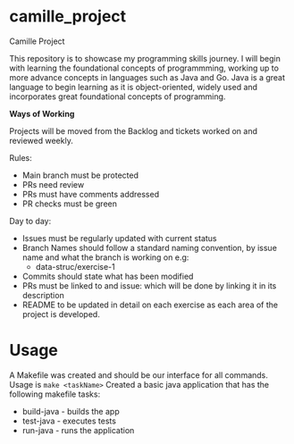 # camille_project
Camille Project

This repository is to showcase my programming skills journey.  I will begin with learning the foundational concepts of programmming, working up to more advance concepts in languages such as Java and Go.
Java is a great language to begin learning as it is object-oriented, widely used and incorporates great foundational concepts of programming.

**Ways of Working**

Projects will be moved from the Backlog and tickets worked on and reviewed weekly.

Rules:

* Main branch must be protected
* PRs need review
* PRs must have comments addressed
* PR checks must be green


Day to day:

* Issues must be regularly updated with current status
* Branch Names should follow a standard naming convention, by issue name and what the branch is working on e.g:
  * data-struc/exercise-1
* Commits should state what has been modified
* PRs must be linked to and issue: which will be done by linking it in its description
* README to be updated in detail on each exercise as each area of the project is developed.


# Usage

A Makefile was created and should be our interface for all commands.
Usage is `make <taskName>`
Created a basic java application that has the following makefile tasks:
* build-java - builds the app
* test-java - executes tests
* run-java - runs the application